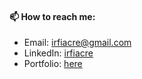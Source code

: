 #### 📫 How to reach me: 
   - Email: irfiacre@gmail.com
   - LinkedIn: [irfiacre](https://www.linkedin.com/in/irfiacre/)
   - Portfolio: [here](https://busydev.netlify.app/)

<!--
**irfiacre/irfiacre** is a ✨ _special_ ✨ repository because its `README.md` (this file) appears on your GitHub profile.

Here are some ideas to get you started:

- 🌱 I’m currently learning ...
- 👯 I’m looking to collaborate on ...
- 🤔 I’m looking for help with ...
- 💬 Ask me about ...

    

 ...
-->
